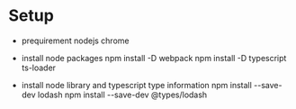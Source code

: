 # Setup
- prequirement
nodejs
chrome

- install node packages
npm install -D webpack
npm install -D typescript ts-loader

- install node library and typescript type information
npm install --save-dev lodash
npm install --save-dev @types/lodash